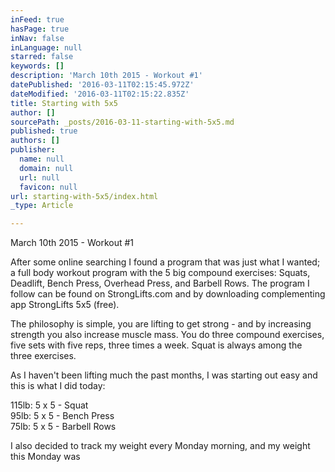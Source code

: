 ```yaml
---
inFeed: true
hasPage: true
inNav: false
inLanguage: null
starred: false
keywords: []
description: 'March 10th 2015 - Workout #1'
datePublished: '2016-03-11T02:15:45.972Z'
dateModified: '2016-03-11T02:15:22.835Z'
title: Starting with 5x5
author: []
sourcePath: _posts/2016-03-11-starting-with-5x5.md
published: true
authors: []
publisher:
  name: null
  domain: null
  url: null
  favicon: null
url: starting-with-5x5/index.html
_type: Article

---
```

March 10th 2015 - Workout \#1

After some online searching I found a program that was just what I wanted; a full body workout program with the 5 big compound exercises: Squats, Deadlift, Bench Press, Overhead Press, and Barbell Rows. The program I follow can be found on StrongLifts.com and by downloading complementing app StrongLifts 5x5 (free).

The philosophy is simple, you are lifting to get strong - and by increasing strength you also increase muscle mass. You do three compound exercises, five sets with five reps, three times a week. Squat is always among the three exercises. 

As I haven't been lifting much the past months, I was starting out easy and this is what I did today:

115lb: 5 x 5 - Squat  
95lb:   5 x 5 - Bench Press  
75lb:   5 x 5 - Barbell Rows

I also decided to track my weight every Monday morning, and my weight this Monday was